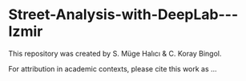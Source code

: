 # Street-Analysis-with-DeepLab---Izmir

This repository was created by S. Müge Halıcı & C. Koray Bingol.

For attribution in academic contexts, please cite this work as ...
